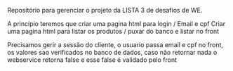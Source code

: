Repositório para gerenciar o projeto da LISTA 3 de desafios de WE.

A princípio teremos que criar uma pagina html para login / Email e cpf
Criar uma pagina html para listar os produtos / puxar do banco e listar no front

Precisamos gerir a sessão do cliente, o usuario passa email e cpf no front, os valores sao verificados no banco de dados, caso não retornar nada o webservice retorna false e esse false é validado pelo front


